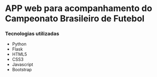 # APP web para acompanhamento do Campeonato Brasileiro de Futebol
### Tecnologias utilizadas
- Python
- Flask
- HTML5
- CSS3
- Javascript
- Bootstrap
